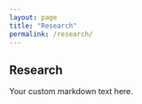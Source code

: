 ```yaml
---
layout: page
title: "Research"
permalink: /research/
---
```


## Research

Your custom markdown text here.
